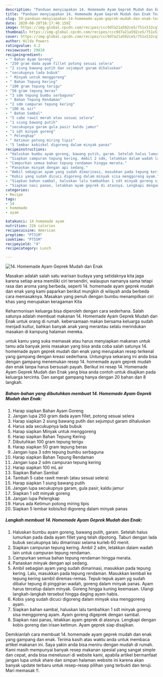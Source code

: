 ```yaml
---
description: "Panduan menyiapakan 14. Homemade Ayam Geprek Mudah dan Enak Terbukti"
title: "Panduan menyiapakan 14. Homemade Ayam Geprek Mudah dan Enak Terbukti"
slug: 59-panduan-menyiapakan-14-homemade-ayam-geprek-mudah-dan-enak-terbukti
date: 2020-08-28T16:17:40.159Z
image: https://img-global.cpcdn.com/recipes/ccc9d7a21a592ce5/751x532cq70/14-homemade-ayam-geprek-mudah-dan-enak-foto-resep-utama.jpg
thumbnail: https://img-global.cpcdn.com/recipes/ccc9d7a21a592ce5/751x532cq70/14-homemade-ayam-geprek-mudah-dan-enak-foto-resep-utama.jpg
cover: https://img-global.cpcdn.com/recipes/ccc9d7a21a592ce5/751x532cq70/14-homemade-ayam-geprek-mudah-dan-enak-foto-resep-utama.jpg
author: Hilda Powers
ratingvalue: 4.2
reviewcount: 29810
recipeingredient:
- " Bahan Ayam Goreng"
- "250 gram dada ayam fillet potong sesuai selera"
- "2 siung bawang putih dan sejumput garam dihaluskan"
- "secukupnya lada bubuk"
- " Minyak untuk menggoreng"
- " Bahan Tepung Kering"
- "100 gram tepung terigu"
- "50 gram tepung beras"
- "3 sdm tepung bumbu serbaguna"
- " Bahan Tepung Rendaman"
- "2 sdm campuran tepung kering"
- "100 mL air"
- " Bahan Sambal"
- "5 cabe rawit merah atau sesuai selera"
- "1 siung bawang putih"
- "secukupnya garam gula pasir kaldu jamur"
- "1 sdt minyak goreng"
- " Pelengkap"
- " Ketimun potong miring tipis"
- "5 lembar kobiskol digoreng dalam minyak panas"
recipeinstructions:
- "Haluskan bumbu ayam goreng, bawang putih, garam. Setelah halus lumurkan pada dada ayam fillet yang telah dipotong. Taburi dengan lada bubuk secukupnya lalu dimarinasi selama kurleb 60 menit."
- "Siapkan campuran tepung kering. Ambil 2 sdm, letakkan dalam wadah lain untuk campuran tepung rendaman."
- "Campurkan semua bahan tepung rendaman hingga merata."
- "Panaskan minyak dengan api sedang."
- "Ambil sebagian ayam yang sudah dimarinasi, masukkan pada tepung kering. Lalu, masukkan pada tepung rendaman. Masukkan kembali ke tepung kering sambil diremas-remas. Tepuk-tepuk ayam yg sudah dibalur tepung di pinggiran wadah, goreng dalam minyak panas. Ayam harus tercelup dalam minyak. Goreng hingga kuning keemasan. Ulangi langkah-langkah tersebut hingga daging ayam habis."
- "Kobis yang sudah dicuci digoreng dalam minyak sisa menggoreng ayam."
- "Siapkan bahan sambal, haluskan lalu tambahkan 1 sdt minyak goreng sisa menggoreng ayam. Ayam goreng digeprek dengan sambal."
- "Siapkan nasi panas, letakkan ayam geprek di atasnya. Lengkapi dengan kobis goreng dan irisan ketimun. Ayam geprek siap disajikan."
categories:
- Recipe
tags:
- 14
- homemade
- ayam

katakunci: 14 homemade ayam 
nutrition: 226 calories
recipecuisine: American
preptime: "PT31M"
cooktime: "PT55M"
recipeyield: "4"
recipecategory: Lunch

---
```



![14. Homemade Ayam Geprek Mudah dan Enak](https://img-global.cpcdn.com/recipes/ccc9d7a21a592ce5/751x532cq70/14-homemade-ayam-geprek-mudah-dan-enak-foto-resep-utama.jpg)

Masakan adalah salah satu warisan budaya yang setidaknya kita jaga karena setiap area memiliki ciri tersendiri, walaupun namanya sama tetapi rasa dan aroma yang berbeda, seperti 14. homemade ayam geprek mudah dan enak yang kami paparkan berikut mungkin di wilayah anda berbeda cara memasaknya. Masakan yang penuh dengan bumbu menampilkan ciri khas yang merupakan keragaman Kita



Keharmonisan keluarga bisa diperoleh dengan cara sederhana. Salah satunya adalah membuat makanan 14. Homemade Ayam Geprek Mudah dan Enak untuk orang di rumah. kebersamaan makan bersama keluarga sudah menjadi kultur, bahkan banyak anak yang merantau selalu merindukan masakan di kampung halaman mereka.

untuk kamu yang suka memasak atau harus menyiapkan makanan untuk tamu ada banyak jenis masakan yang bisa anda coba salah satunya 14. homemade ayam geprek mudah dan enak yang merupakan resep terkenal yang gampang dengan kreasi sederhana. Untungnya sekarang ini anda bisa dengan gampang menemukan resep 14. homemade ayam geprek mudah dan enak tanpa harus bersusah payah.
Berikut ini resep 14. Homemade Ayam Geprek Mudah dan Enak yang bisa anda contoh untuk disajikan pada keluarga tercinta. Dan sangat gampang hanya dengan 20 bahan dan 8 langkah.


<!--inarticleads1-->

##### Bahan-bahan yang dibutuhkan membuat 14. Homemade Ayam Geprek Mudah dan Enak:

1. Harap siapkan  Bahan Ayam Goreng
1. Jangan lupa 250 gram dada ayam fillet, potong sesuai selera
1. Harap siapkan 2 siung bawang putih dan sejumput garam dihaluskan
1. Harus ada secukupnya lada bubuk
1. Harap siapkan  Minyak untuk menggoreng
1. Harap siapkan  Bahan Tepung Kering
1. Dibutuhkan 100 gram tepung terigu
1. Harap siapkan 50 gram tepung beras
1. Jangan lupa 3 sdm tepung bumbu serbaguna
1. Harap siapkan  Bahan Tepung Rendaman
1. Jangan lupa 2 sdm campuran tepung kering
1. Harap siapkan 100 mL air
1. Siapkan  Bahan Sambal
1. Tambah 5 cabe rawit merah (atau sesuai selera)
1. Harap siapkan 1 siung bawang putih
1. Jangan lupa secukupnya garam, gula pasir, kaldu jamur
1. Siapkan 1 sdt minyak goreng
1. Jangan lupa  Pelengkap
1. Harus ada  Ketimun potong miring tipis
1. Siapkan 5 lembar kobis/kol digoreng dalam minyak panas




<!--inarticleads2-->

##### Langkah membuat  14. Homemade Ayam Geprek Mudah dan Enak:

1. Haluskan bumbu ayam goreng, bawang putih, garam. Setelah halus lumurkan pada dada ayam fillet yang telah dipotong. Taburi dengan lada bubuk secukupnya lalu dimarinasi selama kurleb 60 menit.
1. Siapkan campuran tepung kering. Ambil 2 sdm, letakkan dalam wadah lain untuk campuran tepung rendaman.
1. Campurkan semua bahan tepung rendaman hingga merata.
1. Panaskan minyak dengan api sedang.
1. Ambil sebagian ayam yang sudah dimarinasi, masukkan pada tepung kering. Lalu, masukkan pada tepung rendaman. Masukkan kembali ke tepung kering sambil diremas-remas. Tepuk-tepuk ayam yg sudah dibalur tepung di pinggiran wadah, goreng dalam minyak panas. Ayam harus tercelup dalam minyak. Goreng hingga kuning keemasan. Ulangi langkah-langkah tersebut hingga daging ayam habis.
1. Kobis yang sudah dicuci digoreng dalam minyak sisa menggoreng ayam.
1. Siapkan bahan sambal, haluskan lalu tambahkan 1 sdt minyak goreng sisa menggoreng ayam. Ayam goreng digeprek dengan sambal.
1. Siapkan nasi panas, letakkan ayam geprek di atasnya. Lengkapi dengan kobis goreng dan irisan ketimun. Ayam geprek siap disajikan.




Demikianlah cara membuat 14. homemade ayam geprek mudah dan enak yang gampang dan enak. Terima kasih atas waktu anda untuk membaca artikel makanan ini. Saya yakin anda bisa meniru dengan mudah di rumah. Kami masih mempunyai banyak resep makanan spesial yang sangat simple dan cepat, anda bisa menelusuri di website kami, apabila artikel bermanfaat jangan lupa untuk share dan simpan halaman website ini karena akan banyak update terbaru untuk resep-resep pilihan yang terbukti dan teruji. Mari memasak !!. 
